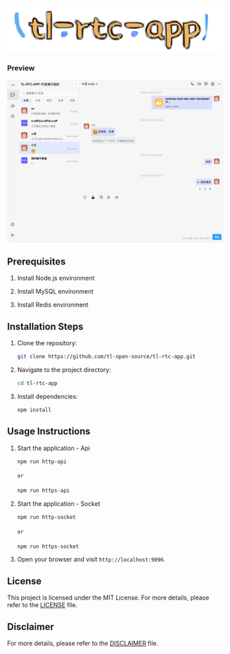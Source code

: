 <p align="center">
  <img src="web-v2-res/image/tlrtcapp-logo.svg" alt="TL-RTC-APP Logo">
</p>

### Preview

<img src="web-v2-res/image/homepage.png" alt="homepage">

## Prerequisites

1. Install Node.js environment

2. Install MySQL environment

3. Install Redis environment

## Installation Steps

1. Clone the repository:

    ```bash
    git clone https://github.com/tl-open-source/tl-rtc-app.git
    ```
2. Navigate to the project directory:

    ```bash
    cd tl-rtc-app
    ```
3. Install dependencies:

    ```bash
    npm install
    ```

## Usage Instructions
1. Start the application - Api

    ```bash
    npm run http-api

    or

    npm run https-api
    ```

2. Start the application - Socket

    ```bash
    npm run http-socket

    or

    npm run https-socket
    ```

3. Open your browser and visit `http://localhost:9096`.

## License
This project is licensed under the MIT License. For more details, please refer to the [LICENSE](LICENSE) file.

## Disclaimer
For more details, please refer to the [DISCLAIMER](DISCLAIMER) file.
